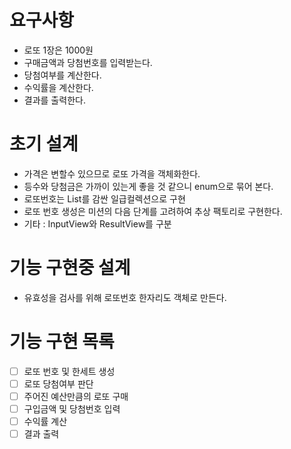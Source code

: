 # 요구사항 
- 로또 1장은 1000원 
- 구매금액과 당첨번호를 입력받는다. 
- 당첨여부를 계산한다. 
- 수익률을 계산한다. 
- 결과를 출력한다.

# 초기 설계
- 가격은 변할수 있으므로 로또 가격을 객체화한다. 
- 등수와 당첨금은 가까이 있는게 좋을 것 같으니 enum으로 묶어 본다. 
- 로또번호는 List<Integer>를 감싼 일급컬렉션으로 구현
- 로또 번호 생성은 미션의 다음 단계를 고려하여 추상 팩토리로 구현한다.
- 기타 : InputView와 ResultView를 구분

# 기능 구현중 설계
- 유효성을 검사를 위해 로또번호 한자리도 객체로 만든다.

# 기능 구현 목록
- [ ] 로또 번호 및 한세트 생성
- [ ] 로또 당첨여부 판단
- [ ] 주어진 예산만큼의 로또 구매
- [ ] 구입금액 및 당첨번호 입력
- [ ] 수익률 계산 
- [ ] 결과 출력